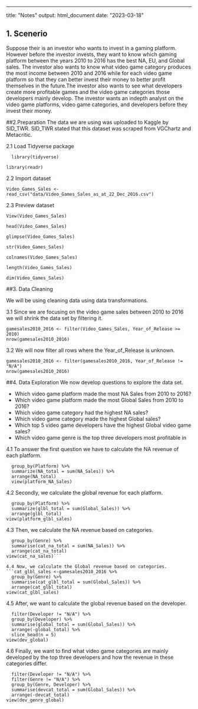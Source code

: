 ---
title: "Notes"
output: html_document
date: "2023-03-18"



## 1. Scenerio
            
Suppose their is an investor who wants to invest in a gaming platform. However before the       investor invests, they want to know which gaming platform between the years 2010 to 2016 has the best NA, EU, and Global sales. The investor also wants to know what video game category produces the most income between 2010 and 2016 while for each video game platform so that they can better invest their money to better profit themselves in the future.The investor also wants to see what developers create more profitable games and the video game categories those developers mainly develop. The investor wants an indepth analyst on the video game platforms, video game categories, and developers before they invest their money. 

##2.Preparation
  The data we are using was uploaded to Kaggle by SID_TWR. SID_TWR stated that this dataset was      scraped from VGChartz and Metacritic.

2.1 Load Tidyverse package

```#install.packages("Tidyverse")
  library(tidyverse)
```

```{r}
library(readr) 
```


2.2 Import dataset  

```{r}
Video_Games_Sales <- read_csv("data/Video_Games_Sales_as_at_22_Dec_2016.csv")
```

2.3 Preview dataset
```{r}
View(Video_Games_Sales)
```

```{r}
head(Video_Games_Sales)
```


```{r}
glimpse(Video_Games_Sales)
```
```{r}
str(Video_Games_Sales)
```

```{r}
colnames(Video_Games_Sales)
```
```{r}
length(Video_Games_Sales)
```

```{r}
dim(Video_Games_Sales)
```

##3. Data Cleaning

We will be using cleaning data using data transformations.

3.1 Since we are focusing on the video game sales between 2010 to 2016 we will shrink the data set by filtering it.

```{r}
gamesales2010_2016 <- filter(Video_Games_Sales, Year_of_Release >= 2010)
nrow(gamesales2010_2016)
```

3.2 We will now filter all rows where the Year_of_Release is unknown.

```{r}
gamesales2010_2016 <- filter(gamesales2010_2016, Year_of_Release != "N/A")
nrow(gamesales2010_2016)
```

##4. Data Exploration
We now develop questions to explore the data set.
  * Which video game platform made the most NA Sales from 2010 to 2016?
  * Which video game platform made the most Global Sales from 2010 to 2016?
  * Which video game category had the highest NA sales?
  * Which video game category made the highest Global sales?
  * Which top 5 video game developers have the highest Global video game sales?
  * Which video game genre is the top three developers most profitable in

4.1 To answer the first question we have to calculate the NA revenue of each platform.
```platform_NA_Sales <- gamesales2010_2016 %>%
  group_by(Platform) %>%
  summarize(NA_total = sum(NA_Sales)) %>%
  arrange(NA_total)
  view(platform_NA_Sales)
  ```

4.2 Secondly, we calculate the global revenue for each platform.
```platform_glbl_sales <- gamesales2010_2016 %>%
  group_by(Platform) %>%
  summarize(glbl_total = sum(Global_Sales)) %>%
  arrange(glbl_total)
view(platform_glbl_sales)
```

4.3 Then, we calculate the NA revenue based on categories.
```cat_na_sales <- gamesales2010_2016 %>%
  group_by(Genre) %>%
  summarise(cat_na_total = sum(NA_Sales)) %>%
  arrange(cat_na_total)
view(cat_na_sales)```

4.4 Now, we calculate the Global revenue based on categories.
```cat_glbl_sales <-gamesales2010_2016 %>%
  group_by(Genre) %>%
  summarise(cat_glbl_total = sum(Global_Sales)) %>%
  arrange(cat_glbl_total)
view(cat_glbl_sales)
```

4.5 After, we want to calculate the global revenue based on the developer.

```dev_global <- gamesales2010_2016 %>%
  filter(Developer != "N/A") %>%
  group_by(Developer) %>%
  summarise(global_total = sum(Global_Sales)) %>%
  arrange(-global_total) %>%
  slice_head(n = 5)
view(dev_global)
```

4.6 Finally, we want to find what video game categories are mainly developed by the top three developers and how the revenue in these categories differ.
```dev_genre_global <- gamesales2010_2016 %>%
  filter(Developer != "N/A") %>%
  filter(Genre != "N/A") %>%
  group_by(Genre, Developer) %>%
  summarise(devcat_total = sum(Global_Sales)) %>%
  arrange(-devcat_total)
view(dev_genre_global)
```

